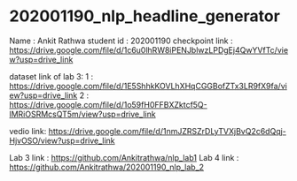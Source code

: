 # 202001190_nlp_headline_generator

 Name : Ankit Rathwa 
 student id : 202001190
checkpoint link : https://drive.google.com/file/d/1c6u0lhRW8iPENJblwzLPDgEj4QwYVfTc/view?usp=drive_link

dataset link of lab 3: 
1 : https://drive.google.com/file/d/1E5ShhkKOVLhXHqCGGBofZTx3LR9fX9fa/view?usp=drive_link
2 : https://drive.google.com/file/d/1o59fH0FFBXZktcf5Q-lMRiOSRMcsQT5m/view?usp=drive_link

vedio link: https://drive.google.com/file/d/1nmJZRSZrDLyTVXjBvQ2c6dQqj-HjvOSO/view?usp=drive_link





Lab 3 link : https://github.com/Ankitrathwa/nlp_lab1
Lab 4 link : https://github.com/Ankitrathwa/202001190_nlp_lab_2

